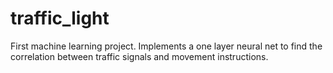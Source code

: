 # traffic_light
First machine learning project. Implements a one layer neural net to find the correlation between traffic signals and movement instructions.
